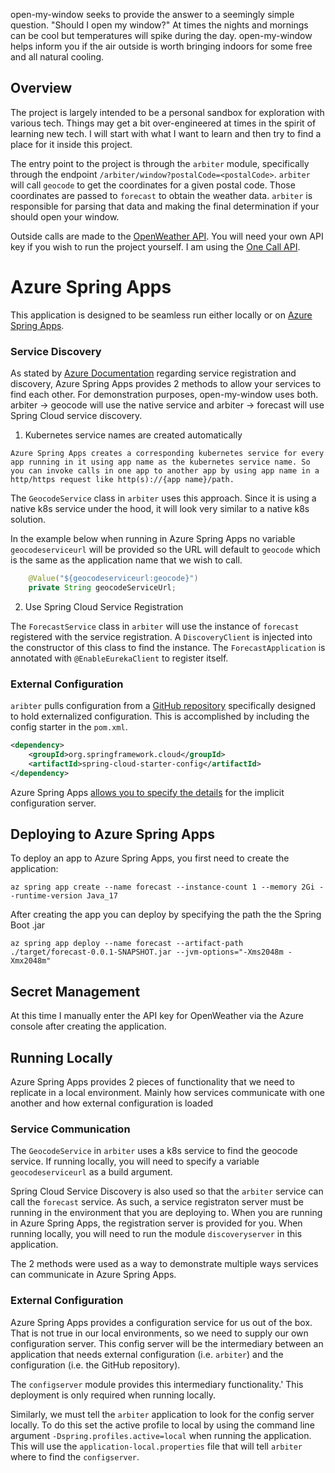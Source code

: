 open-my-window seeks to provide the answer to a seemingly simple question.  "Should I open my window?"  At times the nights and mornings can be cool but temperatures will spike during the day.  open-my-window helps inform you if the air outside is worth bringing indoors for some free and all natural cooling.

## Overview

The project is largely intended to be a personal sandbox for exploration with various tech.  Things may get a bit over-engineered at times in the spirit of learning new tech.  I will start with what I want to learn and then try to find a place for it inside this project.

The entry point to the project is through the ``arbiter`` module, specifically through the endpoint ``/arbiter/window?postalCode=<postalCode>``.  ``arbiter`` will call ``geocode`` to get the coordinates for a given postal code.  Those coordinates are passed to ``forecast`` to obtain the weather data.  ``arbiter`` is responsible for parsing that data and making the final determination if your should open your window.  

Outside calls are made to the [OpenWeather API](https://openweathermap.org/api).  You will need your own API key if you wish to run the project yourself.  I am using the [One Call API](https://openweathermap.org/api/one-call-3).  

# Azure Spring Apps

This application is designed to be seamless run either locally or on [Azure Spring Apps](https://azure.microsoft.com/en-us/services/spring-apps/).

### Service Discovery

As stated by [Azure Documentation](https://docs.microsoft.com/en-us/azure/spring-cloud/how-to-service-registration?pivots=programming-language-java) regarding service registration and discovery, Azure Spring Apps provides 2 methods to allow your services to find each other.  For demonstration purposes, open-my-window uses both.  arbiter -> geocode will use the native service and arbiter -> forecast will use Spring Cloud service discovery.
1. Kubernetes service names are created automatically

``
Azure Spring Apps creates a corresponding kubernetes service for every app running in it using app name as the kubernetes service name. So you can invoke calls in one app to another app by using app name in a http/https request like http(s)://{app name}/path.
``

The `GeocodeService` class in `arbiter` uses this approach.  Since it is using a native k8s service under the hood, it will look very similar to a native k8s solution.

In the example below when running in Azure Spring Apps no variable `geocodeserviceurl` will be provided so the URL will default to `geocode` which is the same as the application name that we wish to call.
```java
	@Value("${geocodeserviceurl:geocode}")
	private String geocodeServiceUrl;
```

2. Use Spring Cloud Service Registration

The `ForecastService` class in `arbiter` will use the instance of `forecast` registered with the service registration.  A `DiscoveryClient` is injected into the constructor of this class to find the instance.  The `ForecastApplication` is annotated with `@EnableEurekaClient` to register itself.

### External Configuration

`aribter` pulls configuration from a [GitHub repository](https://github.com/robertmcnees/open-my-window-config) specifically designed to hold externalized configuration.  This is accomplished by including the config starter in the `pom.xml`.
```xml
<dependency>
    <groupId>org.springframework.cloud</groupId>
    <artifactId>spring-cloud-starter-config</artifactId>
</dependency>
```

Azure Spring Apps [allows you to specify the details](https://learn.microsoft.com/en-us/azure/spring-apps/how-to-config-server#attach-your-config-server-repository-to-azure-spring-apps) for the implicit configuration server.


## Deploying to Azure Spring Apps

To deploy an app to Azure Spring Apps, you first need to create the application:
```
az spring app create --name forecast --instance-count 1 --memory 2Gi --runtime-version Java_17 
```
After creating the app you can deploy by specifying the path the the Spring Boot .jar
```
az spring app deploy --name forecast --artifact-path ./target/forecast-0.0.1-SNAPSHOT.jar --jvm-options="-Xms2048m -Xmx2048m"
```

## Secret Management

At this time I manually enter the API key for OpenWeather via the Azure console after creating the application.

## Running Locally

Azure Spring Apps provides 2 pieces of functionality that we need to replicate in a local environment.  Mainly how services communicate with one another and how external configuration is loaded

### Service Communication

The `GeocodeService` in `arbiter` uses a k8s service to find the geocode service.  If running locally, you will need to specify a variable `geocodeserviceurl` as a build argument.

Spring Cloud Service Discovery is also used so that the `arbiter` service can call the `forecast` service.  As such, a service registraton server must be running in the environment that you are deploying to.  When you are running in Azure Spring Apps, the registration server is provided for you.  When running locally, you will need to run the module `discoveryserver` in this application.

The 2 methods were used as a way to demonstrate multiple ways services can communicate in Azure Spring Apps.

### External Configuration

Azure Spring Apps provides a configuration service for us out of the box.  That is not true in our local environments, so we need to supply our own configuration server.  This config server will be the intermediary between an application that needs external configuration (i.e. `arbiter`) and the configuration (i.e. the GitHub repository).

The `configserver` module provides this intermediary functionality.'  This deployment is only required when running locally.

Similarly, we must tell the `arbiter` application to look for the config server locally.  To do this set the active profile to local by using the command line argument `-Dspring.profiles.active=local` when running the application.  This will use the `application-local.properties` file that will tell `arbiter` where to find the `configserver`.

